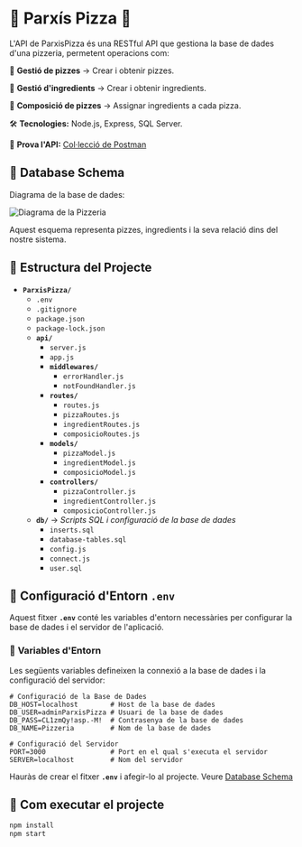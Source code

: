 # 🎲 Parxís Pizza 🍕

L'API de ParxisPizza és una RESTful API que gestiona la base de dades d'una pizzeria, permetent operacions com:

🔹 **Gestió de pizzes** → Crear i obtenir pizzes.

🔹 **Gestió d'ingredients** → Crear i obtenir ingredients.

🔹 **Composició de pizzes** → Assignar ingredients a cada pizza.

🛠️ **Tecnologies:** Node.js, Express, SQL Server.

🔗 **Prova l'API:** [Col·lecció de Postman](https://github.com/xbaubes/ParxisPizza/blob/main/ParxisPizza.postman_collection.json)

## 💾 Database Schema

Diagrama de la base de dades:

![Diagrama de la Pizzeria](https://github.com/xbaubes/BasesDeDades/wiki/SentenciesSQL/pizzeria.png)

Aquest esquema representa pizzes, ingredients i la seva relació dins del nostre sistema.

## 📂 Estructura del Projecte

- **`ParxisPizza/`**
  - `.env`
  - `.gitignore`
  - `package.json`
  - `package-lock.json`
  - **`api/`**
    - `server.js`
    - `app.js`
    - **`middlewares/`**
      - `errorHandler.js`
      - `notFoundHandler.js`
    - **`routes/`**
      - `routes.js`
      - `pizzaRoutes.js`
      - `ingredientRoutes.js`
      - `composicioRoutes.js`
    - **`models/`**
      - `pizzaModel.js`
      - `ingredientModel.js`
      - `composicioModel.js`
    - **`controllers/`**
      - `pizzaController.js`
      - `ingredientController.js`
      - `composicioController.js`
  - **`db/`** → *Scripts SQL i configuració de la base de dades*
    - `inserts.sql`
    - `database-tables.sql`
    - `config.js`
    - `connect.js`
    - `user.sql`

## 🔐 Configuració d'Entorn `.env`

Aquest fitxer **`.env`** conté les variables d'entorn necessàries per configurar la base de dades i el servidor de l'aplicació.

### 📌 **Variables d'Entorn**
Les següents variables defineixen la connexió a la base de dades i la configuració del servidor:

```env
# Configuració de la Base de Dades
DB_HOST=localhost        # Host de la base de dades
DB_USER=adminParxisPizza # Usuari de la base de dades
DB_PASS=CL1zmQy!asp.-M!  # Contrasenya de la base de dades
DB_NAME=Pizzeria         # Nom de la base de dades

# Configuració del Servidor
PORT=3000                # Port en el qual s'executa el servidor
SERVER=localhost         # Nom del servidor
```
Hauràs de crear el fitxer **`.env`** i afegir-lo al projecte. Veure [Database Schema](#-database-schema)

## 🚀 Com executar el projecte
```sh
npm install
npm start
